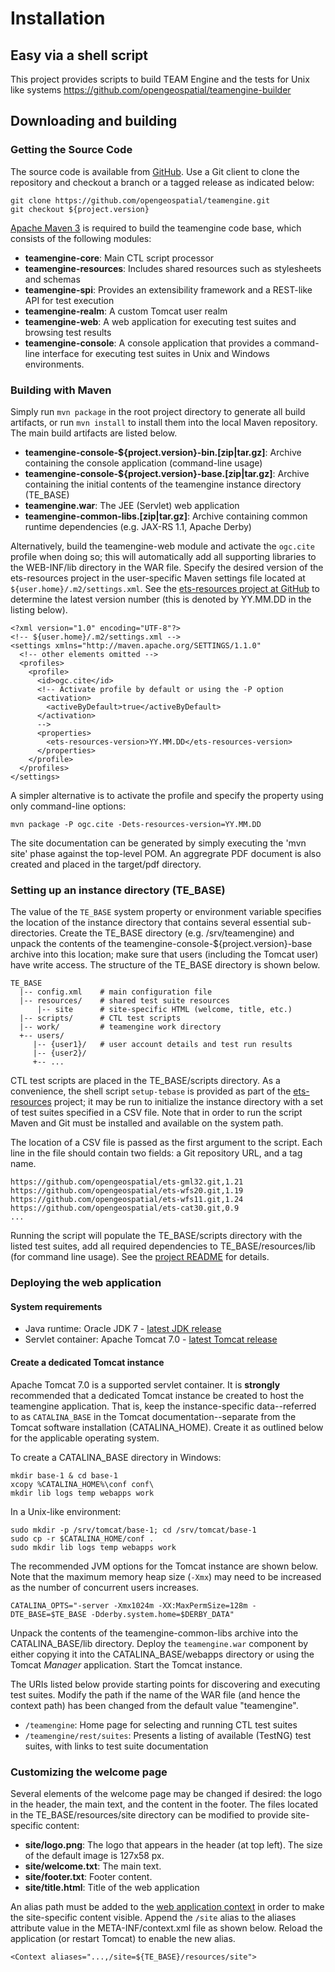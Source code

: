 # Installation

## Easy via a shell script


This project provides scripts to build TEAM Engine and the tests for Unix like systems
https://github.com/opengeospatial/teamengine-builder

## Downloading and building

### Getting the Source Code 

The source code is available from [GitHub](https://github.com/opengeospatial/teamengine). 
Use a Git client to clone the repository and checkout a branch or a tagged release 
as indicated below:

    git clone https://github.com/opengeospatial/teamengine.git
    git checkout ${project.version}

[Apache Maven 3](http://maven.apache.org/) is required to build the teamengine 
code base, which consists of the following modules:

-   **teamengine-core**: Main CTL script processor
-   **teamengine-resources**: Includes shared resources such as stylesheets
    and schemas
-   **teamengine-spi**: Provides an extensibility framework and a REST-like
    API for test execution
-   **teamengine-realm**: A custom Tomcat user realm
-   **teamengine-web**: A web application for executing test suites and
    browsing test results
-   **teamengine-console**: A console application that provides a
    command-line interface for executing test suites in Unix and Windows
    environments.

### Building with Maven

Simply run `mvn package` in the root project directory to generate all
build artifacts, or run `mvn install` to install them into the local
Maven repository. The main build artifacts are listed below.

- **teamengine-console-\${project.version}-bin.[zip|tar.gz]**: Archive containing the console application (command-line usage)
- **teamengine-console-\${project.version}-base.[zip|tar.gz]**: Archive containing the initial contents of the teamengine instance
    directory (TE\_BASE)
- **teamengine.war**: The JEE (Servlet) web application
- **teamengine-common-libs.[zip|tar.gz]**: Archive containing common runtime dependencies (e.g. JAX-RS 1.1,
    Apache Derby)

Alternatively, build the teamengine-web module and activate the
`ogc.cite` profile when doing so; this will automatically add all
supporting libraries to the WEB-INF/lib directory in the WAR file.
Specify the desired version of the ets-resources project in the
user-specific Maven settings file located at
`${user.home}/.m2/settings.xml`. See the [ets-resources project at
GitHub](https://github.com/opengeospatial/ets-resources) to determine
the latest version number (this is denoted by YY.MM.DD in the listing
below).

    <?xml version="1.0" encoding="UTF-8"?>
    <!-- ${user.home}/.m2/settings.xml -->
    <settings xmlns="http://maven.apache.org/SETTINGS/1.1.0" 
      <!-- other elements omitted -->
      <profiles>
        <profile>
          <id>ogc.cite</id>
          <!-- Activate profile by default or using the -P option
          <activation>
            <activeByDefault>true</activeByDefault>
          </activation>
          -->
          <properties>
            <ets-resources-version>YY.MM.DD</ets-resources-version>
          </properties>
        </profile>
      </profiles>
    </settings>

A simpler alternative is to activate the profile and specify the
property using only command-line options:

    mvn package -P ogc.cite -Dets-resources-version=YY.MM.DD

The site documentation can be generated by simply executing the 'mvn
site' phase against the top-level POM. An aggregrate PDF document is
also created and placed in the target/pdf directory.


### Setting up an instance directory (TE_BASE)

The value of the `TE_BASE` system property or environment variable
specifies the location of the instance directory that contains several
essential sub-directories. Create the TE_BASE directory (e.g.
/srv/teamengine) and unpack the contents of the
teamengine-console-\${project.version}-base archive into this location;
make sure that users (including the Tomcat user) have write access. The
structure of the TE\_BASE directory is shown below.

    TE_BASE
      |-- config.xml    # main configuration file
      |-- resources/    # shared test suite resources
          |-- site      # site-specific HTML (welcome, title, etc.)
      |-- scripts/      # CTL test scripts
      |-- work/         # teamengine work directory
      +-- users/
         |-- {user1}/   # user account details and test run results
         |-- {user2}/
         +-- ...

CTL test scripts are placed in the TE_BASE/scripts directory. As a
convenience, the shell script `setup-tebase` is provided as part of the
[ets-resources](https://github.com/opengeospatial/ets-resources)
project; it may be run to initialize the instance directory with a set
of test suites specified in a CSV file. Note that in order to run the
script Maven and Git must be installed and available on the system path.

The location of a CSV file is passed as the first argument to the
script. Each line in the file should contain two fields: a Git
repository URL, and a tag name.

    https://github.com/opengeospatial/ets-gml32.git,1.21
    https://github.com/opengeospatial/ets-wfs20.git,1.19
    https://github.com/opengeospatial/ets-wfs11.git,1.24
    https://github.com/opengeospatial/ets-cat30.git,0.9
    ...

Running the script will populate the TE_BASE/scripts directory with the
listed test suites, add all required dependencies to
TE_BASE/resources/lib (for command line usage). See the [project
README](https://github.com/opengeospatial/ets-resources) for details.


### Deploying the web application

#### System requirements

-   Java runtime: Oracle JDK 7 - [latest JDK
    release](http://www.oracle.com/technetwork/java/javase/downloads/)
-   Servlet container: Apache Tomcat 7.0 - [latest Tomcat
    release](http://tomcat.apache.org/download-70.cgi)

#### Create a dedicated Tomcat instance

Apache Tomcat 7.0 is a supported servlet container. It is **strongly**
recommended that a dedicated Tomcat instance be created to host the
teamengine application. That is, keep the instance-specific
data--referred to as `CATALINA_BASE` in the Tomcat documentation--separate 
from the Tomcat software installation (CATALINA_HOME). Create it as 
outlined below for the applicable operating system.

To create a CATALINA_BASE directory in Windows:

    mkdir base-1 & cd base-1
    xcopy %CATALINA_HOME%\conf conf\
    mkdir lib logs temp webapps work

In a Unix-like environment:

    sudo mkdir -p /srv/tomcat/base-1; cd /srv/tomcat/base-1
    sudo cp -r $CATALINA_HOME/conf .
    sudo mkdir lib logs temp webapps work

The recommended JVM options for the Tomcat instance are shown below.
Note that the maximum memory heap size (`-Xmx`) may need to be increased
as the number of concurrent users increases.

`CATALINA_OPTS="-server -Xmx1024m -XX:MaxPermSize=128m -DTE_BASE=$TE_BASE -Dderby.system.home=$DERBY_DATA"`

Unpack the contents of the teamengine-common-libs archive into the
CATALINA_BASE/lib directory. Deploy the `teamengine.war` component by
either copying it into the CATALINA_BASE/webapps directory or using the
Tomcat *Manager* application. Start the Tomcat instance.

The URIs listed below provide starting points for discovering and
executing test suites. Modify the path if the name of the WAR file (and
hence the context path) has been changed from the default value
"teamengine".

* `/teamengine`: Home page for selecting and running CTL test suites
* `/teamengine/rest/suites`: Presents a listing of available (TestNG) test suites, 
with links to test suite documentation


### Customizing the welcome page

Several elements of the welcome page may be changed if desired: the logo
in the header, the main text, and the content in the footer. The files
located in the TE_BASE/resources/site directory can be modified to
provide site-specific content:


- **site/logo.png**: The logo that appears in the header (at top left). The size of the default image is 127x58 px.
- **site/welcome.txt**: The main text.
- **site/footer.txt**: Footer content.
- **site/title.html**: Title of the web application


An alias path must be added to the [web application context](https://tomcat.apache.org/tomcat-7.0-doc/config/context.html)
in order to make the site-specific content visible. Append the `/site` alias 
to the aliases attribute value in the META-INF/context.xml file as shown below. 
Reload the application (or restart Tomcat) to enable the new alias.

    <Context aliases="...,/site=${TE_BASE}/resources/site">
